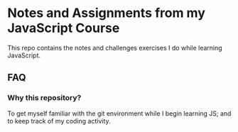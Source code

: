 # Notes and Assignments from my JavaScript Course
This repo contains the notes and challenges exercises I do while learning JavaScript.

## FAQ
### Why this repository?
To get myself familiar with the git environment while I begin learning JS; and to keep track of my coding activity.
